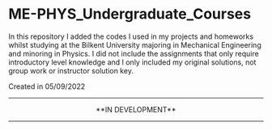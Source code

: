 # ME-PHYS_Undergraduate_Courses
In this repository I added the codes I used in my projects and homeworks whilst studying at the Bilkent University majoring in Mechanical Engineering and minoring in Physics. I did not include the assignments that only require introductory level knowledge and I only included my original solutions, not group work or instructor solution key.

Created in 05/09/2022

- - -
<p align="center">
**IN DEVELOPMENT**
</p>

- - -

